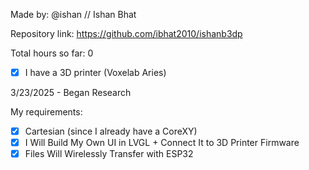 Made by: @ishan // Ishan Bhat

Repository link: https://github.com/ibhat2010/ishanb3dp

Total hours so far: 0

- [x] I have a 3D printer (Voxelab Aries)

3/23/2025 - Began Research

My requirements:

- [x] Cartesian (since I already have a CoreXY)
- [x] I Will Build My Own UI in LVGL + Connect It to 3D Printer Firmware
- [x] Files Will Wirelessly Transfer with ESP32
